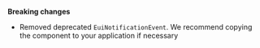 **Breaking changes**

- Removed deprecated `EuiNotificationEvent`. We recommend copying the component to your application if necessary
